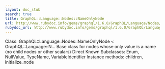 ```yaml
---
layout: doc_stub
search: true
title: GraphQL::Language::Nodes::NameOnlyNode
url: http://www.rubydoc.info/gems/graphql/1.6.0/GraphQL/Language/Nodes/NameOnlyNode
rubydoc_url: http://www.rubydoc.info/gems/graphql/1.6.0/GraphQL/Language/Nodes/NameOnlyNode
---
```


Class: GraphQL::Language::Nodes::NameOnlyNode < GraphQL::Language::N...
Base class for nodes whose only value is a name (no child nodes or
other scalars) 
Direct Known Subclasses:
Enum, NullValue, TypeName, VariableIdentifier
Instance methods:
children, initialize_node

